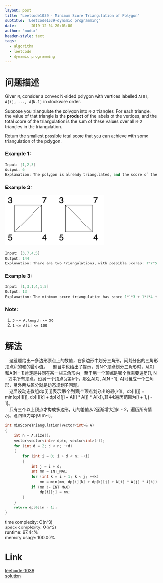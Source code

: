 ```yaml
---
layout: post
title: "Leetcode1039 - Minimum Score Triangulation of Polygon"
subtitle: 'Leetcode1039-dynamic programming'
date:       2019-12-04 20:05:00
author: "mudux"
header-style: text
tags:
  - algorithm
  - leetcode
  - dynamic programming
---
```


# 问题描述
Given ``N``, consider a convex N-sided polygon with vertices labelled ``A[0], A[i], ..., A[N-1]`` in clockwise order.

Suppose you triangulate the polygon into ``N-2`` triangles.  For each triangle, the value of that triangle is the **product** of the labels of the vertices, and the total score of the triangulation is the sum of these values over all ``N-2`` triangles in the triangulation.

Return the smallest possible total score that you can achieve with some triangulation of the polygon.

### Example 1:
```c++
Input: [1,2,3]
Output: 6
Explanation: The polygon is already triangulated, and the score of the only triangle is 6.
```
### Example 2:
![leetcode-1039](https://raw.githubusercontent.com/robertandhe/MarkDownPhotos/master/2019-12-04/leetcode1039.PNG)
```c++
Input: [3,7,4,5]
Output: 144
Explanation: There are two triangulations, with possible scores: 3*7*5 + 4*5*7 = 245, or 3*4*5 + 3*4*7 = 144.  The minimum score is 144.
```
### Example 3:
```c++
Input: [1,3,1,4,1,5]
Output: 13
Explanation: The minimum score triangulation has score 1*1*3 + 1*1*4 + 1*1*5 + 1*1*1 = 13.
```
### Note:
1. ``3 <= A.length <= 50``
2. ``1 <= A[i] <= 100``

# 解法
&emsp;这道题给出一多边形顶点上的数值，在多边形中划分三角形，问划分出的三角形顶点积的和的最小值。 
&emsp;题目中也给出了提示，对N个顶点划分三角形时，A[0]和A[N - 1]肯定是共同在某一些三角形内，至于另一个顶点是哪个就需要遍历[1, N - 2]中所有顶点。设另一个顶点为第k个，那么A[0], A[N - 1], A[k]组成一个三角形，另外两块区分就是动态规划子问题。  
&emsp;这里设动态数组dp[i][j]表示第i个到第j个顶点划分出的最小值。dp[i][j] = min(dp[i][j], dp[i][k] + dp[k][j] + A[i] * A[j] * A[k]),其中k遍历范围为[i + 1, j - 1]。  
&emsp;只有三个以上顶点才构成多边形，i,j的差值从2逐渐增大到n - 2，遍历所有情况。返回值为dp[0][n-1]。
```c++
int minScoreTriangulation(vector<int>& A) 
{
	int n = A.size();
	vector<vector<int>> dp(n, vector<int>(n));
	for (int d = 2; d < n; ++d)
	{
		for (int i = 0; i + d < n; ++i)
		{
			int j = i + d;
			int mn = INT_MAX;
			for (int k = i + 1; k < j; ++k)
				mn = min(mn, dp[i][k] + dp[k][j] + A[i] * A[j] * A[k]);
			if (mn != INT_MAX)
				dp[i][j] = mn;
		}
	}
	return dp[0][n - 1];
}
```
time complexity: O(n^3)  
space complexity: O(n^2)  
runtime: 97.44%  
memory usage: 100.00%  

# Link
[leetcode-1039](https://leetcode.com/problems/minimum-score-triangulation-of-polygon/)  
[solution](http://www.noteanddata.com/leetcode-1039-Minimum-Score-Triangulation-of-Polygon-java-solution-note.html)
